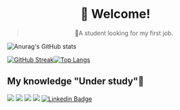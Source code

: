<h1 align="center">
   👀 Welcome!
</h1><blockquote><p align="center">🚀A student looking for my first job.</p></blockquote>



 
![Anurag's GitHub stats](https://github-readme-stats.vercel.app/api?username=withene&show_icons=true&theme=dark)

[![GitHub Streak](http://github-readme-streak-stats.herokuapp.com?user=Withene&theme=dark-smoky)](https://git.io/streak-stats)[![Top Langs](https://github-readme-stats.vercel.app/api/top-langs/?username=withene&layout=compact&theme=dark)](https://github.com/anuraghazra/github-readme-stats)



## My knowledge "Under study"👋

<img src="https://img.shields.io/badge/JavaScript-323330?style=for-the-badge&logo=javascript&logoColor=F7DF1E"/> <img src="https://img.shields.io/badge/Node.js-43853D?style=for-the-badge&logo=node.js&logoColor=white"/> <img src="https://img.shields.io/badge/TypeScript-007ACC?style=for-the-badge&logo=typescript&logoColor=white"/> <img src="https://img.shields.io/badge/React-20232A?style=for-the-badge&logo=react&logoColor=61DAFB"/>
[![Linkedin Badge](https://img.shields.io/badge/LinkedIn-0077B5?style=for-the-badge&logo=linkedin&logoColor=white=https://www.linkedin.com/in/withene-costa/)]( https://www.linkedin.com/in/withene-costa/)



 	
